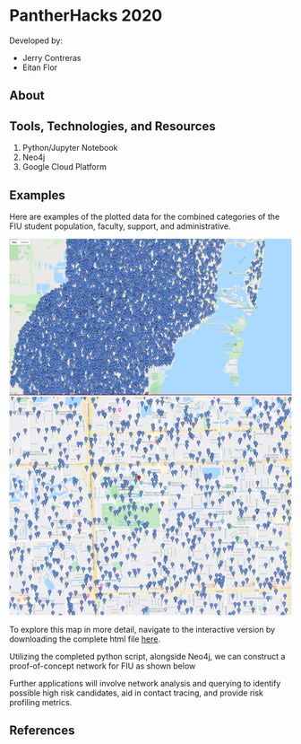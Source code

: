 # PantherHacks 2020

Developed by: 
- Jerry Contreras
- Eitan Flor

## About

## Tools, Technologies, and Resources

1. Python/Jupyter Notebook
2. Neo4j
3. Google Cloud Platform
  

## Examples

Here are examples of the plotted data for the combined categories of the FIU student population, faculty, support, and administrative. 

![Map Image 1](https://github.com/eitanflor/pantherhacks/blob/master/Static%20Files/Zoomed-Out-Focus.JPG)
![Map Image 2](https://github.com/eitanflor/pantherhacks/blob/master/Static%20Files/FIU-MMC-Focus.JPG)

To explore this map in more detail, navigate to the interactive version by downloading the complete html file [here](https://github.com/eitanflor/pantherhacks/blob/master/Static%20Files/map.html).

Utilizing the completed python script, alongside Neo4j, we can construct a proof-of-concept network for FIU as shown below 

Further applications will involve network analysis and querying to identify possible high risk candidates, aid in contact tracing, and provide risk profiling metrics.  

## References


